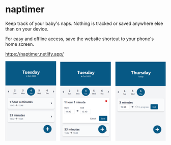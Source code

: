 # naptimer

Keep track of your baby's naps. Nothing is tracked or saved anywhere else than on your device.

For easy and offline access, save the website shortcut to your phone's home screen.

https://naptimer.netlify.app/

![Three screenshots of the app, showing a list of naps with start time, end time, and editable functionality.](/docs/screenshots.png "Screenshots of app")
